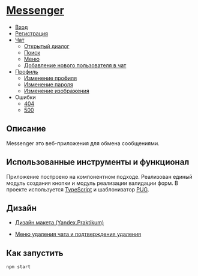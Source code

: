 # [Messenger](https://optimistic-bhaskara-25a05f.netlify.app/pages/index/login/index.html)
- [Вход](https://optimistic-bhaskara-25a05f.netlify.app/pages/index/login/index.html)
- [Регистрация](https://optimistic-bhaskara-25a05f.netlify.app/pages/index/registration/registration.html)
- [Чат](https://optimistic-bhaskara-25a05f.netlify.app/pages/chat/chat/chat.html)
    - [Открытый диалог](https://optimistic-bhaskara-25a05f.netlify.app/pages/chat/chat-dialog/chat-dialog.html)
    - [Поиск](https://optimistic-bhaskara-25a05f.netlify.app/pages/chat/chat-dialog_search/chat-dialog_search.html)
    - [Меню](https://optimistic-bhaskara-25a05f.netlify.app/pages/chat/chat-dialog_pop-up/chat-dialog_pop-up.html)
    - [Добавление нового пользователя в чат](https://optimistic-bhaskara-25a05f.netlify.app/pages/chat/chat-dialog_overlay/chat-dialog_overlay.html)
- [Профиль](https://optimistic-bhaskara-25a05f.netlify.app/pages/profile/profile/profile.html)
    - [Изменение профиля](https://optimistic-bhaskara-25a05f.netlify.app/pages/profile/profile_changes/profile_changes.html)
    - [Изменение пароля](https://optimistic-bhaskara-25a05f.netlify.app/pages/profile/profile_change_psw/profile_change_psw.html)
    - [Изменение изображения](https://optimistic-bhaskara-25a05f.netlify.app/pages/profile/profile_change_image/profile_change_image.html)
- Ошибки
    - [404](https://optimistic-bhaskara-25a05f.netlify.app/pages/errors/404/404.html)
    - [500](https://optimistic-bhaskara-25a05f.netlify.app/pages/errors/500/500.html)
## Описание

Messenger это веб-приложения для обмена сообщениями.

## Использованные инструменты и функционал

Приложение построено на компонентном подходе. Реализован единый модуль создания кнопки и модуль реализации валидации форм.
В проекте используется [TypeScript](https://github.com/microsoft/TypeScript) и шаблонизатор [PUG](https://github.com/pugjs/pug).

## Дизайн

- [Дизайн макета (Yandex.Praktikum)](https://www.figma.com/file/24EUnEHGEDNLdOcxg7ULwV/Chat?node-id=0%3A1)

- [Меню удаления чата и подтверждения удаления](https://www.figma.com/file/qkWXtG2jIVAeKZFghNkCQI/Chat?node-id=0%3A1)

## Как запустить

    npm start
